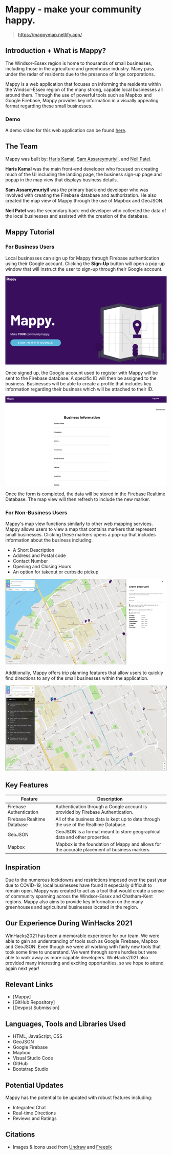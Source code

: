 # Mappy - make your community happy.

> https://mappymap.netlify.app/

## Introduction + What is Mappy?
The Windsor-Essex region is home to thousands of small businesses, including those in the agriculture and greenhouse industry. Many pass under the radar of residents due to the presence of large corporations.

Mappy is a web application that focuses on informing the residents within the Windsor-Essex region of the many strong, capable local businesses all around them. Through the use of powerful tools such as Mapbox and Google Firebase, Mappy provides key information in a visually appealing format regarding these small businesses.

### Demo ###
A demo video for this web application can be found [here](https://www.youtube.com/watch?v=_Cm53EYkXLY).

## The Team
Mappy was built by: [Haris Kamal](https://github.com/HarisK03), [Sam Assareymuriyil](https://github.com/SamAssareymuriyil), and [Neil Patel](https://github.com/Neil-25).

**Haris Kamal** was the main front-end developer who focused on creating much of the UI including the landing page, the business sign-up page and popup in the map view that displays business details.

**Sam Assareymuriyil** was the primary back-end developer who was involved with creating the Firebase database and authorization. He also created the map view of Mappy through the use of Mapbox and GeoJSON.

**Neil Patel** was the secondary back-end developer who collected the data of the local businesses and assisted with the creation of the database.

## Mappy Tutorial
### For Business Users
Local businesses can sign up for Mappy through Firebase authentication using their Google account. Clicking the **Sign-Up** button will open a pop-up window that will instruct the user to sign-up through their Google account.

![alt text](https://github.com/HarisK03/mappy/blob/ae0c4e0044a18ad0181acd1b4629f932ed8f2a09/demo.png)

Once signed up, the Google account used to register with Mappy will be sent to the Firebase database. A specific ID will then be assigned to the business. Businesses will be able to create a profile that includes key information regarding their business which will be attached to their ID.

![alt text](https://github.com/HarisK03/mappy/blob/ae0c4e0044a18ad0181acd1b4629f932ed8f2a09/information.png)

Once the form is completed, the data will be stored in the Firebase Realtime Database. The map view will then refresh to include the new marker.

### For Non-Business Users
Mappy's map view functions similarly to other web mapping services. Mappy allows users to view a map that contains markers that represent small businesses. Clicking these markers opens a pop-up that includes information about the business including:
* A Short Description
* Address and Postal code
* Contact Number
* Opening and Closing Hours
* An option for takeout or curbside pickup

![alt text](https://github.com/HarisK03/mappy/blob/ae0c4e0044a18ad0181acd1b4629f932ed8f2a09/business.png)

Additionally, Mappy offers trip planning features that allow users to quickly find directions to any of the small businesses within the application.

![alt text](https://github.com/HarisK03/mappy/blob/ae0c4e0044a18ad0181acd1b4629f932ed8f2a09/navigation.png)

## Key Features
Feature | Description
------------ | -------------
Firebase Authentication | Authentication through a Google account is provided by Firebase Authentication.
Firebase Realtime Database | All of the business data is kept up to date through the use of the Realtime Database.
GeoJSON | GeoJSON is a format meant to store geographical data and other properties.
Mapbox | Mapbox is the foundation of Mappy and allows for the accurate placement of business markers.

## Inspiration
Due to the numerous lockdowns and restrictions imposed over the past year due to COVID-19, local businesses have found it especially difficult to remain open. Mappy was created to act as a tool that would create a sense of community spanning across the Windsor-Essex and Chatham-Kent regions. Mappy also aims to provide key information on the many greenhouses and agricultural businesses located in the region.

## Our Experience During WinHacks 2021
WinHacks2021 has been a memorable experience for our team. We were able to gain an understanding of tools such as Google Firebase, Mapbox and GeoJSON. Even though we were all working with fairly new tools that took some time to understand. We went through some hurdles but were able to walk away as more capable developers. WinHacks2021 also provided many interesting and exciting opportunities, so we hope to attend again next year!

## Relevant Links
* [Mappy]
* [GitHub Repository]
* [Devpost Submission]

## Languages, Tools and Libraries Used
* HTML, JavaScript, CSS
* GeoJSON
* Google Firebase
* Mapbox
* Visual Studio Code
* GitHub
* Bootstrap Studio

## Potential Updates
Mappy has the potential to be updated with robust features including:
* Integrated Chat
* Real-time Directions
* Reviews and Ratings

## Citations
* Images & icons used from [Undraw](https://undraw.co/) and [Freepik](https://www.freepik.com/)

